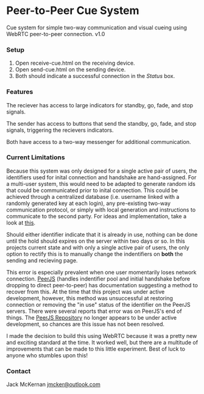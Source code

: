 # Peer-to-Peer Cue System #

Cue system for simple two-way communication and visual cueing using WebRTC peer-to-peer connection.
v1.0

### Setup ###

1. Open receive-cue.html on the receiving device.
2. Open send-cue.html on the sending device.
3. Both should indicate a successful connection in the *Status* box.

### Features ###

The reciever has access to large indicators for standby, go, fade, and stop signals. 

The sender has access to buttons that send the standby, go, fade, and stop signals, triggering the recievers indicators.

Both have access to a two-way messenger for additional communication.


### Current Limitations ###

Because this system was only designed for a single active pair of users, the identifiers used for inital connection and handshake are hand-assigned. For a multi-user system, this would need to be adapted to generate random ids that could be communicated prior to inital connection. This could be achieved through a centralized database (i.e. username linked with a randomly generated key at each login), any pre-existing two-way communication protocol, or simply with local generation and instructions to communicate to the second party. For ideas and implementation, take a look at [this](https://www.html5rocks.com/en/tutorials/webrtc/basics/#toc-signaling).

Should either identifier indicate that it is already in use, nothing can be done until the hold should expires on the server within two days or so. In this projects current state and with only a single active pair of users, the only option to rectify this is to manually change the indentifiers on **both** the sending and recieving page.

This error is especially prevalent when one user momentarily loses network connection. [PeerJS](http://peerjs.com/docs/) (handles indentifier pool and initial handshake before dropping to direct peer-to-peer) has documentation suggesting a method to recover from this. At the time that this project was under active development, however, this method was unsuccessful at restoring connection or removing the "in use" status of the identifier on the PeerJS servers. There were several reports that error was on PeerJS's end of things. The [PeerJS Repository](https://github.com/peers/peerjs) no longer appears to be under active development, so chances are this issue has not been resolved.

I made the decision to build this using WebRTC because it was a pretty new and exciting standard at the time. It worked well, but there are a multitude of improvements that can be made to this little experiment. Best of luck to anyone who stumbles upon this!


### Contact ###
Jack McKernan <a href="mailto:jmcker@outlook.com" target="_blank">jmcker@outlook.com</a>
